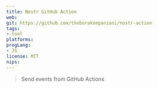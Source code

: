 ```yaml
---
title: Nostr GitHub Action
web: 
git: https://github.com/theborakompanioni/nostr-action
tags:
- tool
platforms: 
progLang:
- JS 
license: MIT
nips:
---
```


>  Send events from GitHub Actions